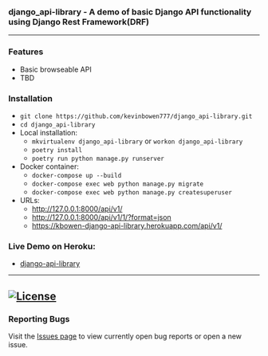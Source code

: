 ### django_api-library - A demo of basic Django API functionality using Django Rest Framework(DRF)

---
### Features
 - Basic browseable API
 - TBD

### Installation
 - `git clone https://github.com/kevinbowen777/django_api-library.git`
 - `cd django_api-library`
 - Local installation:
     - `mkvirtualenv django_api-library` or  `workon django_api-library`
     - `poetry install`
     - `poetry run python manage.py runserver`
 - Docker container:
     - `docker-compose up --build`
     - `docker-compose exec web python manage.py migrate`
     - `docker-compose exec web python manage.py createsuperuser`
 - URLs:
    - http://127.0.0.1:8000/api/v1/
    - http://127.0.0.1:8000/api/v1/1/?format=json
    - https://kbowen-django-api-library.herokuapp.com/api/v1/

### Live Demo on Heroku:
 - [django-api-library](https://kbowen-django-api-library.herokuapp.com/)


---
[![License](https://img.shields.io/badge/license-MIT-green)](https://github.com/kevinbowen777/django_api-library/blob/master/LICENSE)
---
### Reporting Bugs

   Visit the [Issues page](https://github.com/kevinbowen777/django_api-library/issues)
      to view currently open bug reports or open a new issue.

